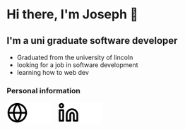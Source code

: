 # Hi there, I'm Joseph 👋



## I'm a uni graduate software developer
- Graduated from the university of lincoln
- looking for a job in software development
- learning how to web dev 


### Personal information
[![website](./img/globe-light.svg)](joesmith.xyz#gh-light-mode-only)
[![website](./img/globe-dark.svg)](joesmith.xyz#gh-dark-mode-only)
&nbsp;&nbsp;
[![website](./img/linkedin-light.svg)](https://www.linkedin.com/in/joseph-smith-5bab7a1b7/#gh-light-mode-only)
[![website](./img/linkedin-dark.svg)](https://www.linkedin.com/in/joseph-smith-5bab7a1b7/#gh-dark-mode-only)
&nbsp;&nbsp;

